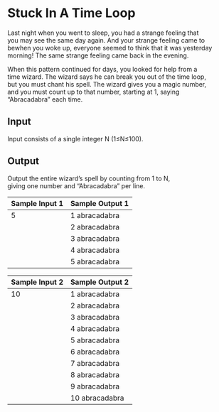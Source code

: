 # Stuck In A Time Loop

Last night when you went to sleep, you had a strange feeling that\
you may see the same day again. And your strange feeling came to\
bewhen you woke up, everyone seemed to think that it was yesterday\
morning! The same strange feeling came back in the evening.

When this pattern continued for days, you looked for help from a\
time wizard. The wizard says he can break you out of the time loop,\
but you must chant his spell. The wizard gives you a magic number,\
and you must count up to that number, starting at 1, saying\
“Abracadabra” each time.

## Input

Input consists of a single integer N (1≤N≤100).

## Output
Output the entire wizard’s spell by counting from 1 to N,\
giving one number and “Abracadabra” per line.

| Sample Input 1 | Sample Output 1 |
| ---            | ---             |
| 5              |  1 abracadabra  |
|                |  2 abracadabra  |
|                |  3 abracadabra  |
|                |  4 abracadabra  |
|                |  5 abracadabra  |

| Sample Input 2 | Sample Output 2 |
| ---            | ---             |
| 10             |  1 abracadabra  |
|                |  2 abracadabra  |
|                |  3 abracadabra  |
|                |  4 abracadabra  |
|                |  5 abracadabra  |
|                |  6 abracadabra  |
|                |  7 abracadabra  |
|                |  8 abracadabra  |
|                |  9 abracadabra  |
|                |  10 abracadabra |
